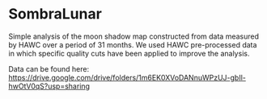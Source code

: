 # SombraLunar

Simple analysis of the moon shadow map constructed from data measured by HAWC over a period of 31 months. We used HAWC pre-processed data in which specific quality cuts have been applied to improve the analysis.

Data can be found here: https://drive.google.com/drive/folders/1m6EK0XVoDANnuWPzUJ-gbIl-hwOtV0qS?usp=sharing
